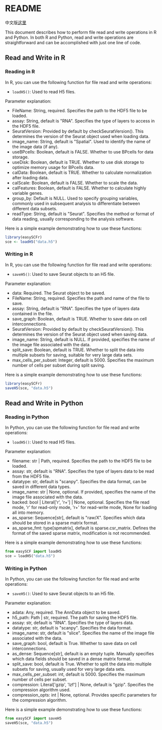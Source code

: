 
# README
中文版[这里](https://github.com/xleizi/easySCF/tree/main/README_zh.md)

This document describes how to perform file read and write operations in R and Python. In both R and Python, read and write operations are straightforward and can be accomplished with just one line of code.

## Read and Write in R

### Reading in R

In R, you can use the following function for file read and write operations:

- `loadH5()`: Used to read H5 files.

Parameter explanation:
- FileName: String, required. Specifies the path to the HDF5 file to be loaded.
- assay: String, default is "RNA". Specifies the type of layers to access in the HDF5 file.
- SeuratVersion: Provided by default by checkSeuratVersion(). This determines the version of the Seurat object used when loading data.
- image_name: String, default is "Spatial". Used to identify the name of the image data (if any).
- useBPcells: Boolean, default is FALSE. Whether to use BPcells for data storage.
- useDisk: Boolean, default is TRUE. Whether to use disk storage to optimize memory usage for BPcells data.
- calData: Boolean, default is TRUE. Whether to calculate normalization after loading data.
- calScale: Boolean, default is FALSE. Whether to scale the data.
- calFeatures: Boolean, default is FALSE. Whether to calculate highly variable genes.
- group_by: Default is NULL. Used to specify grouping variables, commonly used in subsequent analysis to differentiate between different data subsets.
- readType: String, default is "Seurat". Specifies the method or format of data reading, usually corresponding to the analysis software.

Here is a simple example demonstrating how to use these functions:

```R
library(easySCFr)
sce <- loadH5("data.h5")
```

### Writing in R

In R, you can use the following function for file read and write operations:

- `saveH5()`: Used to save Seurat objects to an H5 file.

Parameter explanation:
- data: Required. The Seurat object to be saved.
- FileName: String, required. Specifies the path and name of the file to save.
- assay: String, default is "RNA". Specifies the type of layers data contained in the file.
- save_graph: Boolean, default is TRUE. Whether to save data on cell interconnections.
- SeuratVersion: Provided by default by checkSeuratVersion(). This determines the version of the Seurat object used when saving data.
- image_name: String, default is NULL. If provided, specifies the name of the image file associated with the data.
- split_save: Boolean, default is TRUE. Whether to split the data into multiple subsets for saving, suitable for very large data sets.
- max_cells_per_subset: Integer, default is 5000. Specifies the maximum number of cells per subset during split saving.

Here is a simple example demonstrating how to use these functions:

```R
library(easySCFr)
saveH5(sce, "data.h5")
```

## Read and Write in Python

### Reading in Python

In Python, you can use the following function for file read and write operations:

- `loadH5()`: Used to read H5 files.

Parameter explanation:
- filename: str | Path, required. Specifies the path to the HDF5 file to be loaded.
- assay: str, default is "RNA". Specifies the type of layers data to be read from the HDF5 file.
- datatype: str, default is "scanpy". Specifies the data format, can be saved in different data types.
- image_name: str | None, optional. If provided, specifies the name of the image file associated with the data.
- backed: bool | Literal['r', 'r+'] | None, optional. Specifies the file read mode, 'r' for read-only mode, 'r+' for read-write mode, None for loading all into memory.
- as_sparse: Sequence[str], default is "raw/X". Specifies which data should be stored in a sparse matrix format.
- as_sparse_fmt: type[spmatrix], default is sparse.csr_matrix. Defines the format of the saved sparse matrix, modification is not recommended.

Here is a simple example demonstrating how to use these functions:

```python
from easySCF import loadH5
sce = loadH5("data.h5")
```

### Writing in Python

In Python, you can use the following function for file read and write operations:

- `saveH5()`: Used to save Seurat objects to an H5 file.

Parameter explanation:
- adata: Any, required. The AnnData object to be saved.
- h5_path: Path | str, required. The path for saving the HDF5 file.
- assay: str, default is "RNA". Specifies the type of layers data.
- datatype: str, default is "scanpy". Specifies the data format.
- image_name: str, default is "slice". Specifies the name of the image file associated with the data.
- save_graph: bool, default is True. Whether to save data on cell interconnections.
- as_dense: Sequence[str], default is an empty tuple. Manually specifies which data fields should be saved in a dense matrix format.
- split_save: bool, default is True. Whether to split the data into multiple subsets for saving, usually used for very large data sets.
- max_cells_per_subset: int, default is 5000. Specifies the maximum number of cells per subset.
- compression: Literal['gzip', 'lzf'] | None, default is "gzip". Specifies the compression algorithm used.
- compression_opts: int | None, optional. Provides specific parameters for the compression algorithm.

Here is a simple example demonstrating how to use these functions:

```python
from easySCF import saveH5
saveH5(sce, "data.h5")
```

